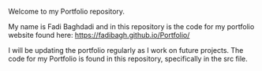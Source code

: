Welcome to my Portfolio repository.

  My name is Fadi Baghdadi and in this repository is the code for my portfolio website found here: https://fadibagh.github.io/Portfolio/

  I will be updating the portfolio regularly as I work on future projects. The code for my Portfolio is found in this repository, specifically in the src file.

